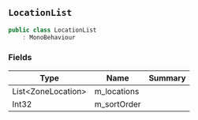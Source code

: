 ## `LocationList`

```csharp
public class LocationList
    : MonoBehaviour

```

### Fields

| Type | Name | Summary | 
| --- | --- | --- | 
| List&lt;ZoneLocation&gt; | m_locations |  | 
| Int32 | m_sortOrder |  | 


